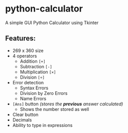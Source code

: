 # python-calculator
A simple GUI Python Calculator using Tkinter

## Features:
- 269 x 360 size
- 4 operators
  - Addition `[+]`
  - Subtraction `[-]`
  - Multiplication `[×]`
  - Division `[÷]`
- Error detection
  - Syntax Errors
  - Division by Zero Errors
  - Name Errors
- `[Ans]` button *(stores the __previous__ answer calculated)*
  - Shows the number stored as well
- Clear button
- Decimals
- Ability to type in expressions
